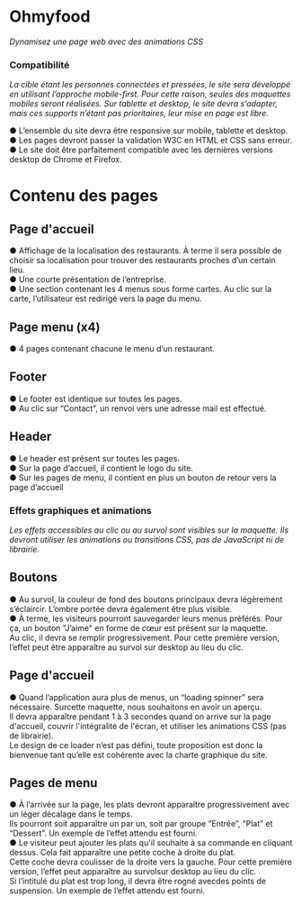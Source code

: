 # Ohmyfood

_Dynamisez une page web avec des animations CSS_

### Compatibilité

_La cible étant les personnes connectées et pressées, le site sera développé en utilisant l’approche mobile-first._
_Pour cette raison, seules des maquettes mobiles seront réalisées._
_Sur tablette et desktop, le site devra s’adapter, mais ces supports n’étant pas prioritaires, leur mise en page est libre._

● L’ensemble du site devra être responsive sur mobile, tablette et desktop.  
● Les pages devront passer la validation W3C en HTML et CSS sans erreur.  
● Le site doit être parfaitement compatible avec les dernières versions desktop de Chrome et Firefox.

# Contenu des pages

## Page d'accueil

● Affichage de la localisation des restaurants. À terme il sera possible de choisir sa localisation pour trouver des restaurants proches d’un certain lieu.  
● Une courte présentation de l’entreprise.  
● Une section contenant les 4 menus sous forme cartes. Au clic sur la carte, l’utilisateur est redirigé vers la page du menu.

## Page menu (x4)

● 4 pages contenant chacune le menu d’un restaurant.

## Footer

● Le footer est identique sur toutes les pages.  
● Au clic sur “Contact”, un renvoi vers une adresse mail est effectué.

## Header

● Le header est présent sur toutes les pages.  
● Sur la page d’accueil, il contient le logo du site.  
● Sur les pages de menu, il contient en plus un bouton de retour vers la page d’accueil

### Effets graphiques et animations

_Les effets accessibles au clic ou au survol sont visibles sur la maquette. Ils devront utiliser les animations ou transitions CSS, pas de JavaScript ni de librairie._

## Boutons

● Au survol, la couleur de fond des boutons principaux devra légèrement s’éclaircir. L’ombre portée devra également être plus visible.  
● À terme, les visiteurs pourront sauvegarder leurs menus préférés. Pour ça, un bouton "J’aime" en forme de cœur est présent sur la maquette.  
Au clic, il devra se remplir progressivement. Pour cette première version, l’effet peut être apparaître au survol sur desktop au lieu du clic.

## Page d'accueil

● Quand l’application aura plus de menus, un “loading spinner” sera nécessaire. Surcette maquette, nous souhaitons en avoir un aperçu.  
Il devra apparaître pendant 1 à 3 secondes quand on arrive sur la page d'accueil, couvrir l'intégralité de l'écran, et utiliser les animations CSS (pas de librairie).  
Le design de ce loader n’est pas défini, toute proposition est donc la bienvenue tant qu’elle est cohérente avec la charte graphique du site.

## Pages de menu

● À l’arrivée sur la page, les plats devront apparaître progressivement avec un léger décalage dans le temps.  
Ils pourront soit apparaître un par un, soit par groupe “Entrée”, “Plat” et “Dessert”. Un exemple de l’effet attendu est fourni.  
● Le visiteur peut ajouter les plats qu'il souhaite à sa commande en cliquant dessus. Cela fait apparaître une petite coche à droite du plat.  
Cette coche devra coulisser de la droite vers la gauche. Pour cette première version, l’effet peut apparaître au survolsur desktop au lieu du clic.  
Si l’intitulé du plat est trop long, il devra être rogné avecdes points de suspension. Un exemple de l’effet attendu est fourni.
